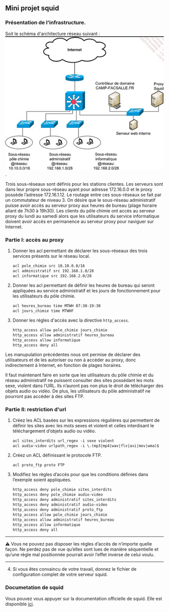 ## Mini projet squid

### Présentation de l'infrastructure.
Soit le schéma d'architecture réseau suivant : 
![Archi mini projet](img/architecture_mini_projet.jpg).

Trois sous-réseaux sont définis pour les stations clientes. Les serveurs sont dans leur propre sous-réseau ayant pour adresse 172.16.0.0 et le proxy possède l’adresse 172.16.1.12. Le routage entre ces sous-réseaux se fait par un commutateur de niveau 3.
On désire que le sous-réseau administratif puisse avoir accès au serveur proxy aux heures de bureau (plage horaire allant de 7h30 à 19h30). Les clients du pôle chimie ont accès au serveur proxy du lundi au samedi alors que les utilisateurs du service informatique doivent avoir accès en permanence au serveur proxy pour naviguer sur Internet.

### Partie I: accès au proxy
1. Donner les acl permettant de déclarer les sous-réseaux des trois services présents sur le réseau local.

    ```
    acl pole_chimie src 10.10.0.0/16 
    acl administratif src 192.168.1.0/28 
    acl informatique src 192.168.2.0/28
    ```

2. Donner les acl permettant de définir les heures de bureau qui seront appliquées au service administratif et les jours de fonctionnement pour les utilisateurs du pôle chimie.

    ```
    acl heures_bureau time MTWH 07:30-19:30 
    acl jours_chimie time MTWHF
    ```
3. Donner les règles d'accès avec la directive ```http_access```.
    ```
    http_access allow pole_chimie jours_chimie 
    http_access allow administratif heures_bureau 
    http_access allow informatique 
    http_access deny all
    ```

Les manupulation précédentes nous ont permise de déclarer des utilisateurs et de les autoriser ou non à accéder au proxy, donc indirectement à Internet, en fonction de plages horaires.

Il faut maintenant faire en sorte que les utilisateurs du pôle chimie et du réseau administratif ne puissent consulter des sites possédant les mots sexe, violent dans l’URL. Ils n’auront pas non plus le droit de télécharger des objets audio ou vidéo. De plus, les utilisateurs du pôle administratif ne pourront pas accéder à des sites FTP. 

### Partie II: restriction d'url
1. Créez les ACL basées sur les expressions régulières qui permettent de définir les sites avec les mots sexes et violent et celles interdisant le téléchargement d’objets audio ou vidéo.
    ```
    acl sites_interdits url_regex -i sexe violent 
    acl audio-video urlpath_regex -i \.(mp3|mp4|wav|flv|avi|mov|wma)$
    ```

2. Créez un ACL définissant le protocole FTP.
    ```
    acl proto_ftp proto FTP
    ```    
3. Modifiez les règles d’accès pour que les conditions définies dans l’exemple soient appliquées.
    ```
    http_access deny pole_chimie sites_interdits  
    http_access deny pole_chimie audio-video 
    http_access deny administratif sites_interdits 
    http_access deny administratif audio-video 
    http_access deny administratif proto_ftp 
    http_access allow pole_chimie jours_chimie 
    http_access allow administratif heures_bureau 
    http_access allow informatique 
    http_access deny all
    ```    
---
:warning: Vous ne pouvez pas disposer les règles d’accès de n’importe quelle façon. Ne perdez pas de vue qu’elles sont lues de manière séquentielle et qu’une règle mal positionnée pourrait avoir l’effet inverse de celui voulu.

---

4. Si vous êtes convaincu de votre travail, donnez le fichier de configuration complet de votre serveur squid.

### Documetation de squid
Vous pouvez vous appuyer sur la documentation officielle de squid. Elle est disponible [ici](http://www.squid-cache.org).